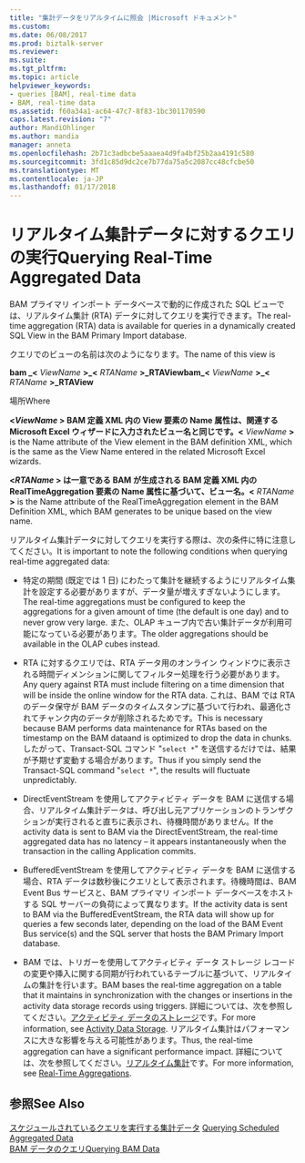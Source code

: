 ```yaml
---
title: "集計データをリアルタイムに照会 |Microsoft ドキュメント"
ms.custom: 
ms.date: 06/08/2017
ms.prod: biztalk-server
ms.reviewer: 
ms.suite: 
ms.tgt_pltfrm: 
ms.topic: article
helpviewer_keywords:
- queries [BAM], real-time data
- BAM, real-time data
ms.assetid: f60a34a1-ac64-47c7-8f83-1bc301170590
caps.latest.revision: "7"
author: MandiOhlinger
ms.author: mandia
manager: anneta
ms.openlocfilehash: 2b71c3adbcbe5aaaea4d9fa4bf25b2aa4191c580
ms.sourcegitcommit: 3fd1c85d9dc2ce7b77da75a5c2087cc48cfcbe50
ms.translationtype: MT
ms.contentlocale: ja-JP
ms.lasthandoff: 01/17/2018
---
```

# <a name="querying-real-time-aggregated-data"></a><span data-ttu-id="5b93b-102">リアルタイム集計データに対するクエリの実行</span><span class="sxs-lookup"><span data-stu-id="5b93b-102">Querying Real-Time Aggregated Data</span></span>
<span data-ttu-id="5b93b-103">BAM プライマリ インポート データベースで動的に作成された SQL ビューでは、リアルタイム集計 (RTA) データに対してクエリを実行できます。</span><span class="sxs-lookup"><span data-stu-id="5b93b-103">The real-time aggregation (RTA) data is available for queries in a dynamically created SQL View in the BAM Primary Import database.</span></span>  
  
 <span data-ttu-id="5b93b-104">クエリでのビューの名前は次のようになります。</span><span class="sxs-lookup"><span data-stu-id="5b93b-104">The name of this view is</span></span>  
  
 <span data-ttu-id="5b93b-105">**bam _\<**  *ViewName*  **\>_\<**  *RTAName*  **\>_RTAView**</span><span class="sxs-lookup"><span data-stu-id="5b93b-105">**bam_\<** *ViewName* **\>_\<** *RTAName* **\>_RTAView**</span></span>  
  
 <span data-ttu-id="5b93b-106">場所</span><span class="sxs-lookup"><span data-stu-id="5b93b-106">Where</span></span>  
  
 <span data-ttu-id="5b93b-107">**\<***ViewName*  **\>**  BAM 定義 XML 内の View 要素の Name 属性は、関連する Microsoft Excel ウィザードに入力されたビュー名と同じです。</span><span class="sxs-lookup"><span data-stu-id="5b93b-107">**\<** *ViewName* **\>** is the Name attribute of the View element in the BAM definition XML, which is the same as the View Name entered in the related Microsoft Excel wizards.</span></span>  
  
 <span data-ttu-id="5b93b-108">**\<***RTAName*  **\>** は一意である BAM が生成される BAM 定義 XML 内の RealTimeAggregation 要素の Name 属性に基づいて、ビュー名。</span><span class="sxs-lookup"><span data-stu-id="5b93b-108">**\<** *RTAName* **\>** is the Name attribute of the RealTimeAggregation element in the BAM Definition XML, which BAM generates to be unique based on the view name.</span></span>  
  
 <span data-ttu-id="5b93b-109">リアルタイム集計データに対してクエリを実行する際は、次の条件に特に注意してください。</span><span class="sxs-lookup"><span data-stu-id="5b93b-109">It is important to note the following conditions when querying real-time aggregated data:</span></span>  
  
-   <span data-ttu-id="5b93b-110">特定の期間 (既定では 1 日) にわたって集計を継続するようにリアルタイム集計を設定する必要がありますが、データ量が増えすぎないようにします。</span><span class="sxs-lookup"><span data-stu-id="5b93b-110">The real-time aggregations must be configured to keep the aggregations for a given amount of time (the default is one day) and to never grow very large.</span></span> <span data-ttu-id="5b93b-111">また、OLAP キューブ内で古い集計データが利用可能になっている必要があります。</span><span class="sxs-lookup"><span data-stu-id="5b93b-111">The older aggregations should be available in the OLAP cubes instead.</span></span>  
  
-   <span data-ttu-id="5b93b-112">RTA に対するクエリでは、RTA データ用のオンライン ウィンドウに表示される時間ディメンションに関してフィルター処理を行う必要があります。</span><span class="sxs-lookup"><span data-stu-id="5b93b-112">Any query against RTA must include filtering on a time dimension that will be inside the online window for the RTA data.</span></span> <span data-ttu-id="5b93b-113">これは、BAM では RTA のデータ保守が BAM データのタイムスタンプに基づいて行われ、最適化されてチャンク内のデータが削除されるためです。</span><span class="sxs-lookup"><span data-stu-id="5b93b-113">This is necessary because BAM performs data maintenance for RTAs based  on the  timestamp on the BAM dataand is optimized to drop the data in chunks.</span></span> <span data-ttu-id="5b93b-114">したがって、Transact-SQL コマンド "`select *`" を送信するだけでは、結果が予期せず変動する場合があります。</span><span class="sxs-lookup"><span data-stu-id="5b93b-114">Thus if you simply send the Transact-SQL command "`select *`", the results will fluctuate unpredictably.</span></span>  
  
-   <span data-ttu-id="5b93b-115">DirectEventStream を使用してアクティビティ データを BAM に送信する場合、リアルタイム集計データは、呼び出し元アプリケーションのトランザクションが実行されると直ちに表示され、待機時間がありません。</span><span class="sxs-lookup"><span data-stu-id="5b93b-115">If the activity data is sent to BAM via the DirectEventStream, the real-time aggregated data has no latency – it appears instantaneously when the transaction in the calling Application commits.</span></span>  
  
-   <span data-ttu-id="5b93b-116">BufferedEventStream を使用してアクティビティ データを BAM に送信する場合、RTA データは数秒後にクエリとして表示されます。待機時間は、BAM Event Bus サービスと、BAM プライマリ インポート データベースをホストする SQL サーバーの負荷によって異なります。</span><span class="sxs-lookup"><span data-stu-id="5b93b-116">If the activity data is sent to BAM via the BufferedEventStream, the RTA data will show up for queries a few seconds later, depending on the load of the BAM Event Bus service(s) and the SQL server that hosts the BAM Primary Import database.</span></span>  
  
-   <span data-ttu-id="5b93b-117">BAM では、トリガーを使用してアクティビティ データ ストレージ レコードの変更や挿入に関する同期が行われているテーブルに基づいて、リアルタイムの集計を行います。</span><span class="sxs-lookup"><span data-stu-id="5b93b-117">BAM bases the real-time aggregation on a table that it maintains in synchronization with the changes or insertions in the activity data storage records using triggers.</span></span> <span data-ttu-id="5b93b-118">詳細については、次を参照してください。[アクティビティ データのストレージ](../core/activity-data-storage.md)です。</span><span class="sxs-lookup"><span data-stu-id="5b93b-118">For more information, see [Activity Data Storage](../core/activity-data-storage.md).</span></span> <span data-ttu-id="5b93b-119">リアルタイム集計はパフォーマンスに大きな影響を与える可能性があります。</span><span class="sxs-lookup"><span data-stu-id="5b93b-119">Thus, the real-time aggregation can have a significant performance impact.</span></span> <span data-ttu-id="5b93b-120">詳細については、次を参照してください。[リアルタイム集計](../core/real-time-aggregations.md)です。</span><span class="sxs-lookup"><span data-stu-id="5b93b-120">For more information, see [Real-Time Aggregations](../core/real-time-aggregations.md).</span></span>  
  
## <a name="see-also"></a><span data-ttu-id="5b93b-121">参照</span><span class="sxs-lookup"><span data-stu-id="5b93b-121">See Also</span></span>  
 <span data-ttu-id="5b93b-122">[スケジュールされているクエリを実行する集計データ](../core/querying-scheduled-aggregated-data.md) </span><span class="sxs-lookup"><span data-stu-id="5b93b-122">[Querying Scheduled Aggregated Data](../core/querying-scheduled-aggregated-data.md) </span></span>  
 [<span data-ttu-id="5b93b-123">BAM データのクエリ</span><span class="sxs-lookup"><span data-stu-id="5b93b-123">Querying BAM Data</span></span>](../core/querying-bam-data.md)